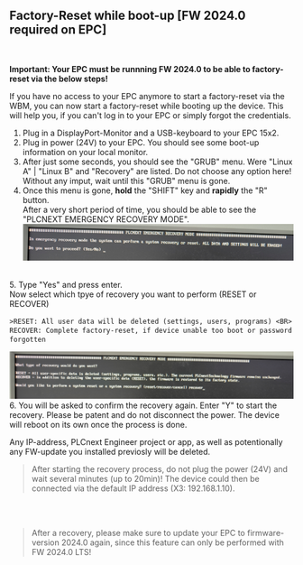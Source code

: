 ## Factory-Reset while boot-up [FW 2024.0 required on EPC]
<br>

**Important: Your EPC must be runnning FW 2024.0 to be able to factory-reset via the below steps!**

If you have no access to your EPC anymore to start a factory-reset via the WBM, you can now start a factory-reset while booting up the device. 
This will help you, if you can't log in to your EPC or simply forgot the credentials. 

1. Plug in a DisplayPort-Monitor and a USB-keyboard to your EPC 15x2. <BR>
2. Plug in power (24V) to your EPC. You should see some boot-up information on your local monitor. 
3. After just some seconds, you should see the "GRUB" menu. Were "Linux A" | "Linux B" and "Recovery" are listed. Do not choose any option here! Without any imput, wait until this "GRUB" menu is gone. 
4. Once this menu is gone, **hold** the "SHIFT" key and **rapidly** the "R" button. <BR>
After a very short period of time, you should be able to see the "PLCNEXT EMERGENCY RECOVERY MODE". <BR>
![Recovery1](/FW_2024/images/RecoveryS1.png)
<BR>
5. Type "Yes" and press enter. <BR>
Now select which tpye of recovery you want to perform (RESET or RECOVER)

    >RESET: All user data will be deleted (settings, users, programs) <BR>
    RECOVER: Complete factory-reset, if device unable too boot or password forgotten  
![Recovery2](/FW_2024/images/RecoveryS2.png) <BR>
6. You will be asked to confirm the recovery again. Enter "Y" to start the recovery. Please be patent and do not disconnect the power. The device will reboot on its own once the process is done. <BR>


 Any IP-address, PLCnext Engineer project or app, as well as potentionally any FW-update you installed previosly will be deleted. <BR>

 > After starting the recovery process, do not plug the power (24V) and wait several minutes (up to 20min)! The device could then be connected via the default IP address (X3: 192.168.1.10).
 <br>
<BR>

>After a recovery, please make sure to update your EPC to firmware-version 2024.0 again, since this feature can only be performed with FW 2024.0 LTS!